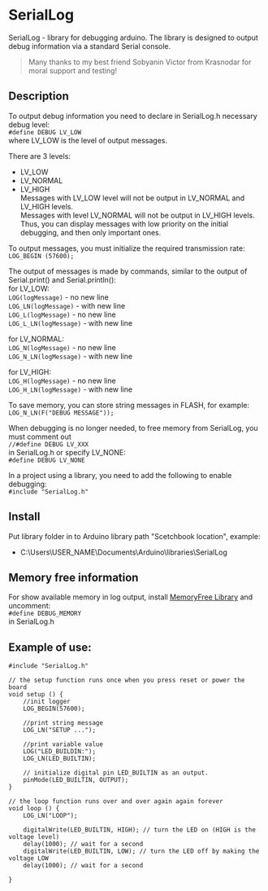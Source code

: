 # SerialLog
SerialLog - library for debugging arduino.
The library is designed to output debug information via a standard Serial console.
> Many thanks to my best friend Sobyanin Victor from Krasnodar for moral support and testing!

## Description
To output debug information you need to declare in SerialLog.h necessary debug level:  
`#define DEBUG LV_LOW`  
where LV_LOW is the level of output messages.  

There are 3 levels:
- LV_LOW
- LV_NORMAL
- LV_HIGH  
Messages with LV_LOW level will not be output in LV_NORMAL and LV_HIGH levels.  
Messages with level LV_NORMAL will not be output in LV_HIGH levels.  
Thus, you can display messages with low priority on the initial debugging, and then only important ones.  

To output messages, you must initialize the required transmission rate:  
`LOG_BEGIN (57600);`  

The output of messages is made by commands, similar to the output of Serial.print() and Serial.println():  
for LV_LOW:  
`LOG(logMessage)` - no new line  
`LOG_LN(logMessage)` - with new line  
`LOG_L(logMessage)` - no new line  
`LOG_L_LN(logMessage)` - with new line  

for LV_NORMAL:  
`LOG_N(logMessage)` - no new line  
`LOG_N_LN(logMessage)` - with new line  

for LV_HIGH:  
`LOG_H(logMessage)` - no new line  
`LOG_H_LN(logMessage)` - with new line  
  
  
To save memory, you can store string messages in FLASH, for example:  
`LOG_N_LN(F("DEBUG MESSAGE"));`  

When debugging is no longer needed, to free memory from SerialLog, you must comment out  
`//#define DEBUG LV_XXX`  
in SerialLog.h or specify LV_NONE:  
`#define DEBUG LV_NONE`  

In a project using a library, you need to add the following to enable debugging:  
`#include "SerialLog.h"`  

## Install
Put library folder in to Arduino library path "Scetchbook location", example:  
- C:\Users\USER_NAME\Documents\Arduino\libraries\SerialLog

## Memory free information
For show available memory in log output, install [MemoryFree Library](https://playground.arduino.cc/Code/AvailableMemory) and uncomment:  
`#define DEBUG_MEMORY`  
in SerialLog.h

## Example of use:
```
#include "SerialLog.h"

// the setup function runs once when you press reset or power the board
void setup () {
    //init logger
    LOG_BEGIN(57600);
    
    //print string message
    LOG_LN("SETUP ...");

    //print variable value
    LOG("LED_BUILDIN:");
    LOG_LN(LED_BUILTIN);

    // initialize digital pin LED_BUILTIN as an output.
    pinMode(LED_BUILTIN, OUTPUT);    
}

// the loop function runs over and over again again forever
void loop () {
    LOG_LN("LOOP");

    digitalWrite(LED_BUILTIN, HIGH); // turn the LED on (HIGH is the voltage level)
    delay(1000); // wait for a second
    digitalWrite(LED_BUILTIN, LOW); // turn the LED off by making the voltage LOW
    delay(1000); // wait for a second

}
```
